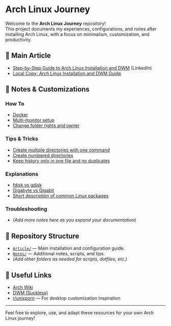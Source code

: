 # Arch Linux Journey

Welcome to the **Arch Linux Journey** repository!  
This project documents my experiences, configurations, and notes after installing Arch Linux, with a focus on minimalism, customization, and productivity.

## 📖 Main Article

- [Step-by-Step Guide to Arch Linux Installation and DWM](https://www.linkedin.com/pulse/step-by-step-guide-arch-linux-installation-dwm-gheorghe-prelipcean-hvfsf) (LinkedIn)
- [Local Copy: Arch Linux Installation and DWM Guide](Article/arch_linux_installation_and_dwm.md)

## 📝 Notes & Customizations

### How To

- [Docker](Notes/HowTo/docker.md)
- [Multi-monitor setup](Notes/HowTo/configure_multi_monitor_setup.md)
- [Change folder rights and owner](Notes/HowTo/change_folder_rights.md)

### Tips & Tricks

- [Create multiple directories with one command](Notes/TipsAndTricks/create_multiple_directories.md)
- [Create numbered directories](Notes/TipsAndTricks/create_numbered_directories.md)
- [Keep history only in one file and no duplicates](Notes/TipsAndTricks/keep_one_history.md)

### Explanations

- [fdisk vs gdisk](Notes/Explanations/fdisk_vs_gdisk.md)
- [Gigabyte vs Gigabit](Notes/Explanations/gigabyte_vs_gigabit.md)
- [Short description of common Linux packages](Notes/Explanations/short_description_linux_packages.md)

### Troubleshooting

- *(Add more notes here as you expand your documentation)*

## 📂 Repository Structure

- [`Article/`](Article/) — Main installation and configuration guide.
- [`Notes/`](Notes/) — Additional notes, scripts, and tips.
- *(Add other folders as needed for scripts, dotfiles, etc.)*

## 🔗 Useful Links

- [Arch Wiki](https://wiki.archlinux.org/)
- [DWM (Suckless)](https://dwm.suckless.org/)
- [r/unixporn](https://www.reddit.com/r/unixporn/) — For desktop customization inspiration

---

Feel free to explore, use, and adapt these resources for your own Arch Linux journey!

